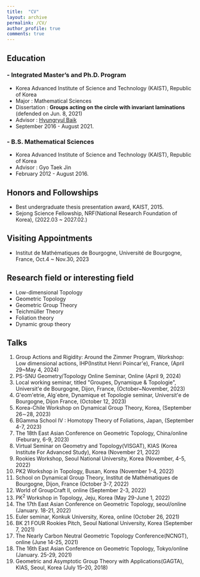 ```yaml
---
title:  "CV"
layout: archive
permalink: /CV/
author_profile: true
comments: true
---
```


 
## Education

### - Integrated Master’s and Ph.D. Program

- Korea Advanced Institute of Science and Technology (KAIST), Republic of Korea
- Major : Mathematical Sciences
- Dissertation : **Groups acting on the circle with invariant laminations** (defended on Jun. 8, 2021)
- Advisor : [Hyungryul Baik](https://sites.google.com/site/hrbaik85/ "Hyungryul Baik's site")
- September 2016 - August 2021.

### - B.S. Mathematical Sciences

- Korea Advanced Institute of Science and Technology (KAIST), Republic of Korea
- Advisor : Gyo Taek Jin 
- February 2012 - August 2016.

## Honors and Followships
- Best undergraduate thesis presentation award, KAIST, 2015.
- Sejong Science Fellowship, NRF(National Research Foundation of Korea), (2022.03 ~ 2027.02.)


## Visiting Appointments
- Institut de Mathématiques de Bourgogne, Université de Bourgogne, France, Oct.4 ~ Nov.30, 2023


## Research field or interesting field

- Low-dimensional Topology
- Geometric Topology
- Geometric Group Theory
- Teichmüller Theory
- Foliation theory
- Dynamic group theory

## Talks

1. Group Actions and Rigidity: Around the Zimmer Program,
Workshop: Low dimensional actions, IHP(Institut Henri Poincar\'e), France, (April 29~May 4, 2024) 
1. PS-SNU Geometry/Topology Online Seminar, Online (April 9, 2024) 
1. Local working seminar, titled "Groupes, Dynamique & Topologie", Universit\'e de Bourgogne, Dijon, France, (October~November, 2023)  
1. G\'eom\'etrie, Alg\`ebre, Dynamique et Topologie seminar, Universit\'e de Bourgogne, Dijon France, (October 12, 2023) 
1. Korea-Chile Workshop on Dynamical Group Theory, Korea, (September 26$\sim$28, 2023) 
1. BGamma School IV : Homotopy Theory of Foliations, Japan, (September 4-7, 2023) 
1. The 18th East Asian Conference on Geometric Topology, China/online (Feburary, 6-9, 2023) 
1. Virtual Seminar on 
Geometry and Topology(VISGAT), KIAS (Korea Institute For Advanced Study), Korea (November 21, 2022)
1. Rookies Workshop, Seoul National University, Korea (November, 4-5, 2022)
1. PK2 Workshop in Topology, Busan, Korea (November 1-4, 2022)
1. School on Dynamical Group Theory, Institut de Mathématiques de Bourgogne, Dijon, France (October 3-7, 2022)
1. World of GroupCraft II, online (September 2-3, 2022)
1. PK$^2$ Workshop in Topology, Jeju, Korea (May 29-June 1, 2022)
1. The 17th East Asian Conference on Geometric Topology, seoul/online (January. 18-21, 2022) 
1. Euler seminar, Konkuk University, Korea, online (October 26, 2021)
1. BK 21 FOUR Rookies Pitch, Seoul National University, Korea  (September 7, 2021)
1. The Nearly Carbon Neutral Geometric Topology Conference(NCNGT), online (June 14-25, 2021)
1. The 16th East Asian Conference on Geometric Topology, Tokyo/online (January. 25-29, 2021) 
1. Geometric and Asymptotic Group Theory with Applications(GAGTA), KIAS, Seoul, Korea (July 15–20, 2018)
